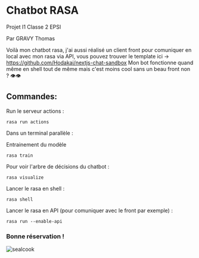 # Chatbot RASA
Projet I1 Classe 2 EPSI

Par GRAVY Thomas

Voilà mon chatbot rasa, j'ai aussi réalisé un client front pour comuniquer en local avec mon rasa via API, vous pouvez trouver le template ici -> https://github.com/Hodakai/nextjs-chat-sandbox
Mon bot fonctionne quand même en shell tout de même mais c'est moins cool sans un beau front non ? 👁👁️

## Commandes:

Run le serveur actions :
```shell
rasa run actions
```
Dans un terminal parallèle :

Entrainement du modèle
```shell
rasa train
```

Pour voir l'arbre de décisions du chatbot :
```shell
rasa visualize
```

Lancer le rasa en shell :
```shell
rasa shell
```

Lancer le rasa en API (pour comuniquer avec le front par exemple) :
```shell
rasa run --enable-api
```

### Bonne réservation !

![sealcook](https://media.discordapp.net/attachments/902406636805689386/1243255058691260668/Untitled.png?ex=6650cf00&is=664f7d80&hm=5419df6d630a292a0a79d78a315bfb278f83aafbddc4bff1b1a44785f47b680f&=&format=webp&quality=lossless&width=700&height=700)
